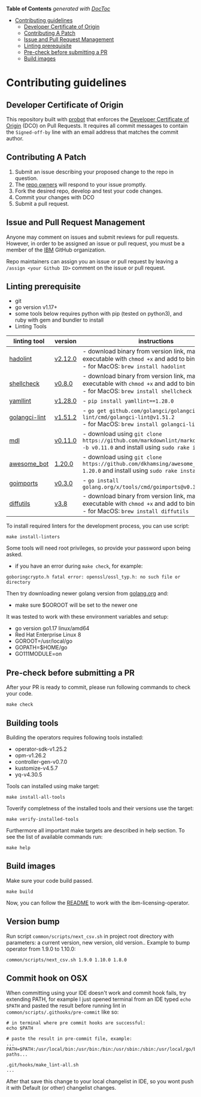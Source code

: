 <!-- START doctoc generated TOC please keep comment here to allow auto update -->
<!-- DON'T EDIT THIS SECTION, INSTEAD RE-RUN doctoc TO UPDATE -->
**Table of Contents**  *generated with [DocToc](https://github.com/thlorenz/doctoc)*

- [Contributing guidelines](#contributing-guidelines)
    - [Developer Certificate of Origin](#developer-certificate-of-origin)
    - [Contributing A Patch](#contributing-a-patch)
    - [Issue and Pull Request Management](#issue-and-pull-request-management)
    - [Linting prerequisite](#linting-prerequisite)
    - [Pre-check before submitting a PR](#pre-check-before-submitting-a-pr)
    - [Build images](#build-images)

<!-- END doctoc generated TOC please keep comment here to allow auto update -->

# Contributing guidelines

## Developer Certificate of Origin

This repository built with [probot](https://github.com/probot/probot) that enforces
the [Developer Certificate of Origin](https://developercertificate.org/) (DCO) on Pull Requests. It requires all commit
messages to contain the `Signed-off-by` line with an email address that matches the commit author.

## Contributing A Patch

1. Submit an issue describing your proposed change to the repo in question.
1. The [repo owners](OWNERS) will respond to your issue promptly.
1. Fork the desired repo, develop and test your code changes.
1. Commit your changes with DCO
1. Submit a pull request.

## Issue and Pull Request Management

Anyone may comment on issues and submit reviews for pull requests. However, in
order to be assigned an issue or pull request, you must be a member of the
[IBM](https://github.com/ibm) GitHub organization.

Repo maintainers can assign you an issue or pull request by leaving a
`/assign <your Github ID>` comment on the issue or pull request.

## Linting prerequisite

- git
- go version v1.17+
- some tools below requires python with pip (tested on python3), and ruby with gem and bundler to install
- Linting Tools

| linting tool                                                            | version                                                                      | instructions                                                                                                                             |
|-------------------------------------------------------------------------|------------------------------------------------------------------------------|------------------------------------------------------------------------------------------------------------------------------------------|
| [hadolint](https://github.com/hadolint/hadolint#install)                | [v2.12.0](https://github.com/hadolint/hadolint/releases/tag/v2.12.0)         | - download binary from version link, make executable with `chmod +x` and add to bin directory<br/>- for MacOS: `brew install hadolint`   |
| [shellcheck](https://github.com/koalaman/shellcheck#installing)         | [v0.8.0](https://github.com/koalaman/shellcheck/releases/tag/v0.8.0)         | - download binary from version link, make executable with `chmod +x` and add to bin directory<br/>- for MacOS: `brew install shellcheck` |
| [yamllint](https://github.com/adrienverge/yamllint#installation)        | [v1.28.0](https://github.com/adrienverge/yamllint/releases/tag/v1.28.0)      | - `pip install yamllint==1.28.0`                                                                                                         |
| [golangci-lint](https://github.com/golangci/golangci-lint#install)      | [v1.51.2](https://github.com/golangci/golangci-lint/releases/tag/v1.51.2)    | - `go get github.com/golangci/golangci-lint/cmd/golangci-lint@v1.51.2`<br/>- for MacOS: `brew install golangci-lint`                     |
| [mdl](https://github.com/markdownlint/markdownlint#installation)        | [v0.11.0](https://github.com/markdownlint/markdownlint/releases/tag/v0.11.0) | - download using `git clone https://github.com/markdownlint/markdownlint.git -b v0.11.0` and install using `sudo rake install`           |
| [awesome_bot](https://github.com/dkhamsing/awesome_bot#installation)    | [1.20.0](https://github.com/dkhamsing/awesome_bot/releases/tag/1.20.0)       | - download using `git clone https://github.com/dkhamsing/awesome_bot.git -b 1.20.0` and install using `sudo rake install`                |
| [goimports](https://pkg.go.dev/golang.org/x/tools@v0.3.0/cmd/goimports) | [v0.3.0](https://pkg.go.dev/golang.org/x/tools@v0.3.0/cmd/goimports)         | - `go install golang.org/x/tools/cmd/goimports@v0.3.0`                                                                                   |
| [diffutils](https://www.gnu.org/software/diffutils/)                    | [v3.8](https://ftp.gnu.org/gnu/diffutils/diffutils-3.8.tar.xz)               | - download binary from version link, make executable with `chmod +x` and add to bin directory<br/>- for MacOS: `brew install diffutils`  |

To install required linters for the development process, you can use script:

```shell
make install-linters
```

Some tools will need root privileges, so provide your password upon being asked.

- if you have an error during `make check`, for example:

```shell
goboringcrypto.h fatal error: openssl/ossl_typ.h: no such file or directory
```

Then try downloading newer golang version from [golang.org](https://golang.org) and:

- make sure $GOROOT will be set to the newer one

It was tested to work with these environment variables and setup:

- go version go1.17 linux/amd64
- Red Hat Enterprise Linux 8
- GOROOT=/usr/local/go
- GOPATH=$HOME/go
- GO111MODULE=on

## Pre-check before submitting a PR

After your PR is ready to commit, please run following commands to check your code.

```shell
make check
```

## Building tools

Building the operators requires following tools installed:
- operator-sdk-v1.25.2
- opm-v1.26.2
- controller-gen-v0.7.0
- kustomize-v4.5.7
- yq-v4.30.5

Tools can installed using make target:

```shell
make install-all-tools
```

Toverify completness of the installed tools and their versions use the target:

```shell
make verify-installed-tools
```

Furthermore all important make targets are described in help section. To see the list of available commands run:

```shell
make help
```

## Build images

Make sure your code build passed.

```shell
make build
```

Now, you can follow the [README](./README.md) to work with the ibm-licensing-operator.

## Version bump

Run script `common/scripts/next_csv.sh` in project root directory with parameters: a current version, new version, old
version..
Example to bump operator from 1.9.0 to 1.10.0:

```shell
common/scripts/next_csv.sh 1.9.0 1.10.0 1.8.0
```

## Commit hook on OSX

When committing using your IDE doesn't work and commit hook fails, try extending PATH, for example I just opened
terminal from an IDE typed `echo $PATH` and pasted the result before running lint
in `common/scripts/.githooks/pre-commit` like so:

```shell
# in terminal where pre commit hooks are successful:
echo $PATH

# paste the result in pre-commit file, example:
...
PATH=$PATH:/usr/local/bin:/usr/bin:/bin:/usr/sbin:/sbin:/usr/local/go/bin:...other paths...

.git/hooks/make_lint-all.sh
...
```

After that save this change to your local changelist in IDE, so you wont push it with Default (or other) changelist
changes.